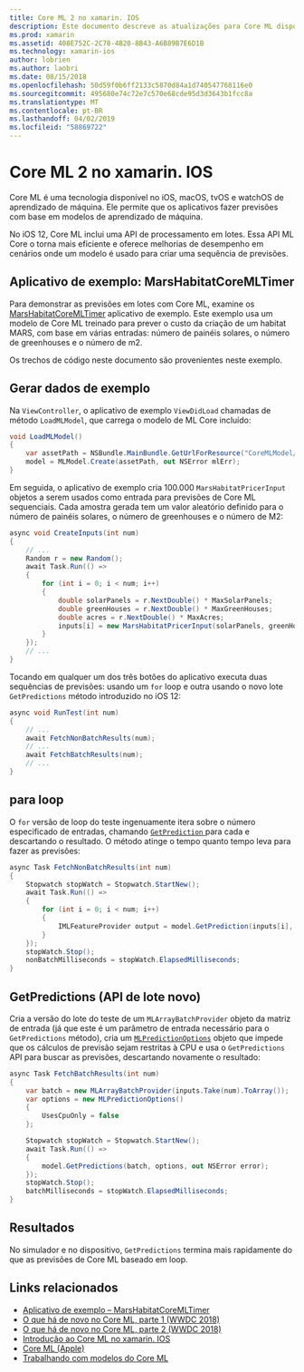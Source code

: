 ```yaml
---
title: Core ML 2 no xamarin. IOS
description: Este documento descreve as atualizações para Core ML disponível como parte do iOS 12. Em particular, ele examina as melhorias de desempenho associadas com a nova API de previsão em lotes.
ms.prod: xamarin
ms.assetid: 408E752C-2C78-4B20-8B43-A6B89B7E6D1B
ms.technology: xamarin-ios
author: lobrien
ms.author: laobri
ms.date: 08/15/2018
ms.openlocfilehash: 50d59f0b6ff2133c5870d84a1d740547768116e0
ms.sourcegitcommit: 495680e74c72e7c570e68cde95d3d3643b1fcc8a
ms.translationtype: MT
ms.contentlocale: pt-BR
ms.lasthandoff: 04/02/2019
ms.locfileid: "58869722"
---
```

# <a name="core-ml-2-in-xamarinios"></a>Core ML 2 no xamarin. IOS

Core ML é uma tecnologia disponível no iOS, macOS, tvOS e watchOS de aprendizado de máquina. Ele permite que os aplicativos fazer previsões com base em modelos de aprendizado de máquina.

No iOS 12, Core ML inclui uma API de processamento em lotes. Essa API ML Core o torna mais eficiente e oferece melhorias de desempenho em cenários onde um modelo é usado para criar uma sequência de previsões.

## <a name="sample-app-marshabitatcoremltimer"></a>Aplicativo de exemplo: MarsHabitatCoreMLTimer

Para demonstrar as previsões em lotes com Core ML, examine os [MarsHabitatCoreMLTimer](https://developer.xamarin.com/samples/monotouch/iOS12/MarsHabitatCoreMLTimer) aplicativo de exemplo. Este exemplo usa um modelo de Core ML treinado para prever o custo da criação de um habitat MARS, com base em várias entradas: número de painéis solares, o número de greenhouses e o número de m2.

Os trechos de código neste documento são provenientes neste exemplo.

## <a name="generate-sample-data"></a>Gerar dados de exemplo

Na `ViewController`, o aplicativo de exemplo `ViewDidLoad` chamadas de método `LoadMLModel`, que carrega o modelo de ML Core incluído:

```csharp
void LoadMLModel()
{
    var assetPath = NSBundle.MainBundle.GetUrlForResource("CoreMLModel/MarsHabitatPricer", "mlmodelc");
    model = MLModel.Create(assetPath, out NSError mlErr);
}
```

Em seguida, o aplicativo de exemplo cria 100.000 `MarsHabitatPricerInput` objetos a serem usados como entrada para previsões de Core ML sequenciais. Cada amostra gerada tem um valor aleatório definido para o número de painéis solares, o número de greenhouses e o número de M2:

```csharp
async void CreateInputs(int num)
{
    // ...
    Random r = new Random();
    await Task.Run(() =>
    {
        for (int i = 0; i < num; i++)
        {
            double solarPanels = r.NextDouble() * MaxSolarPanels;
            double greenHouses = r.NextDouble() * MaxGreenHouses;
            double acres = r.NextDouble() * MaxAcres;
            inputs[i] = new MarsHabitatPricerInput(solarPanels, greenHouses, acres);
        }
    });
    // ...
}
```

Tocando em qualquer um dos três botões do aplicativo executa duas sequências de previsões: usando um `for` loop e outra usando o novo lote `GetPredictions` método introduzido no iOS 12:

```csharp
async void RunTest(int num)
{
    // ...
    await FetchNonBatchResults(num);
    // ...
    await FetchBatchResults(num);
    // ...
}
```

## <a name="for-loop"></a>para loop

O `for` versão de loop do teste ingenuamente itera sobre o número especificado de entradas, chamando [ `GetPrediction` ](xref:CoreML.MLModel.GetPrediction*) para cada e descartando o resultado. O método atinge o tempo quanto tempo leva para fazer as previsões:

```csharp
async Task FetchNonBatchResults(int num)
{
    Stopwatch stopWatch = Stopwatch.StartNew();
    await Task.Run(() =>
    {
        for (int i = 0; i < num; i++)
        {
            IMLFeatureProvider output = model.GetPrediction(inputs[i], out NSError error);
        }
    });
    stopWatch.Stop();
    nonBatchMilliseconds = stopWatch.ElapsedMilliseconds;
}
```

## <a name="getpredictions-new-batch-api"></a>GetPredictions (API de lote novo)

Cria a versão do lote do teste de um `MLArrayBatchProvider` objeto da matriz de entrada (já que este é um parâmetro de entrada necessário para o `GetPredictions` método), cria um [`MLPredictionOptions`](xref:CoreML.MLPredictionOptions)
objeto que impede que os cálculos de previsão sejam restritas à CPU e usa o `GetPredictions` API para buscar as previsões, descartando novamente o resultado:

```csharp
async Task FetchBatchResults(int num)
{
    var batch = new MLArrayBatchProvider(inputs.Take(num).ToArray());
    var options = new MLPredictionOptions()
    {
        UsesCpuOnly = false
    };

    Stopwatch stopWatch = Stopwatch.StartNew();
    await Task.Run(() =>
    {
        model.GetPredictions(batch, options, out NSError error);
    });
    stopWatch.Stop();
    batchMilliseconds = stopWatch.ElapsedMilliseconds;
}
```

## <a name="results"></a>Resultados

No simulador e no dispositivo, `GetPredictions` termina mais rapidamente do que as previsões de Core ML baseado em loop.

## <a name="related-links"></a>Links relacionados

- [Aplicativo de exemplo – MarsHabitatCoreMLTimer](https://developer.xamarin.com/samples/monotouch/iOS12/MarsHabitatCoreMLTimer)
- [O que há de novo no Core ML, parte 1 (WWDC 2018)](https://developer.apple.com/videos/play/wwdc2018/708/)
- [O que há de novo no Core ML, parte 2 (WWDC 2018)](https://developer.apple.com/videos/play/wwdc2018/709/)
- [Introdução ao Core ML no xamarin. IOS](https://docs.microsoft.com/xamarin/ios/platform/introduction-to-ios11/coreml)
- [Core ML (Apple)](https://developer.apple.com/documentation/coreml?language=objc)
- [Trabalhando com modelos do Core ML](https://developer.apple.com/machine-learning/build-run-models/)
